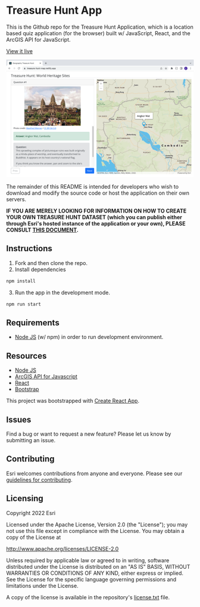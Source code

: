 # Treasure Hunt App

This is the Github repo for the Treasure Hunt Application, which is a location based quiz application (for the browser) built w/ JavaScript, React, and the ArcGIS API for JavaScript.

[View it live](https://treasure-hunt-map.netlify.app/)

![App](./public/th-screensave.png?raw=true)

The remainder of this README is intended for developers who wish to download and modify the source code or host the application on their own servers.  

<strong>IF YOU ARE MERELY LOOKING FOR INFORMATION ON HOW TO CREATE YOUR OWN TREASURE HUNT DATASET (which you can publish either through Esri's hosted instance of the application or your own), PLEASE CONSULT [THIS DOCUMENT](https://docs.google.com/document/d/1OugT0XSNt4jaxMXEA58smUbK5D9u0ZeWdCxfGGBwf_w/).</strong>

## Instructions

1. Fork and then clone the repo. 
2. Install dependencies

```bash
npm install
```

3. Run the app in the development mode.

```bash
npm run start
```

## Requirements

* [Node JS](https://nodejs.org/) (w/ npm) in order to run development environment.

## Resources

* [Node JS](https://nodejs.org/)
* [ArcGIS API for Javascript](https://developers.arcgis.com/javascript/)
* [React](https://reactjs.org/)
* [Bootstrap](https://getbootstrap.com/)

This project was bootstrapped with [Create React App](https://github.com/facebook/create-react-app).

## Issues

Find a bug or want to request a new feature?  Please let us know by submitting an issue.

## Contributing

Esri welcomes contributions from anyone and everyone. Please see our [guidelines for contributing](https://github.com/esri/contributing).

## Licensing

Copyright 2022 Esri

Licensed under the Apache License, Version 2.0 (the "License");
you may not use this file except in compliance with the License.
You may obtain a copy of the License at

   http://www.apache.org/licenses/LICENSE-2.0

Unless required by applicable law or agreed to in writing, software
distributed under the License is distributed on an "AS IS" BASIS,
WITHOUT WARRANTIES OR CONDITIONS OF ANY KIND, either express or implied.
See the License for the specific language governing permissions and
limitations under the License.

A copy of the license is available in the repository's [license.txt](./license.txt?raw=true) file.
